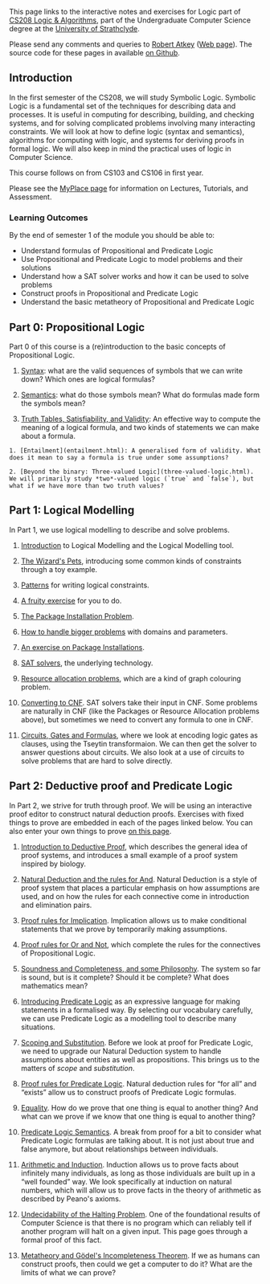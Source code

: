 This page links to the interactive notes and exercises for Logic part of [CS208 Logic & Algorithms](https://classes.myplace.strath.ac.uk/course/view.php?id=15121), part of the Undergraduate Computer Science degree at the [University of Strathclyde](https://www.strath.ac.uk/science/computerinformationsciences/).

Please send any comments and queries to [Robert Atkey](mailto:robert.atkey@strath.ac.uk) ([Web page](https://bentnib.org)). The source code for these pages in available [on Github](https://github.com/msp-strath/cs208-logic).

## Introduction

In the first semester of the CS208, we will study Symbolic Logic. Symbolic Logic is a fundamental set of the techniques for describing data and processes. It is useful in computing for describing, building, and checking systems, and for solving complicated problems involving many interacting constraints. We will look at how to define logic (syntax and semantics), algorithms for computing with logic, and systems for deriving proofs in formal logic. We will also keep in mind the practical uses of logic in Computer Science.

This course follows on from CS103 and CS106 in first year.

Please see the [MyPlace page](https://classes.myplace.strath.ac.uk/course/view.php?id=15121) for information on Lectures, Tutorials, and Assessment.

### Learning Outcomes

By the end of semester 1 of the module you should be able to:

- Understand formulas of Propositional and Predicate Logic
- Use Propositional and Predicate Logic to model problems and their solutions
- Understand how a SAT solver works and how it can be used to solve problems
- Construct proofs in Propositional and Predicate Logic
- Understand the basic metatheory of Propositional and Predicate Logic

## Part 0: Propositional Logic

Part 0 of this course is a (re)introduction to the basic concepts of Propositional Logic.

1. [Syntax](prop-logic-syntax.html): what are the valid sequences of symbols that we can write down? Which ones are logical formulas?

2. [Semantics](prop-logic-semantics.html): what do those symbols mean? What do formulas made form the symbols mean?

3. [Truth Tables, Satisfiability, and Validity](truth-tables.html): An effective way to compute the meaning of a logical formula, and two kinds of statements we can make about a formula.

```comment
1. [Entailment](entailment.html): A generalised form of validity. What does it mean to say a formula is true under some assumptions?

2. [Beyond the binary: Three-valued Logic](three-valued-logic.html). We will primarily study *two*-valued logic (`true` and `false`), but what if we have more than two truth values?
```

## Part 1: Logical Modelling

In Part 1, we use logical modelling to describe and solve problems.

1. [Introduction](logical-modelling-intro.html) to Logical Modelling and the Logical Modelling tool.

2. [The Wizard's Pets](wizards-pets.html), introducing some common kinds of constraints through a toy example.

3. [Patterns](patterns.html) for writing logical constraints.

4. [A fruity exercise](fruit-exercise.html) for you to do.

5. [The Package Installation Problem](packages.html).

6. [How to handle bigger problems](domains-and-parameters.html) with domains and parameters.

7. [An exercise on Package Installations](packages-exercise.html).

8. [SAT solvers](sat.html), the underlying technology.

9. [Resource allocation problems](resource-alloc.html), which are a kind of graph colouring problem.

10. [Converting to CNF](converting-to-cnf.html). SAT solvers take their input in CNF. Some problems are naturally in CNF (like the Packages or Resource Allocation problems above), but sometimes we need to convert any formula to one in CNF.

11. [Circuits, Gates and Formulas](circuits.html), where we look at encoding logic gates as clauses, using the Tseytin transformaion. We can then get the solver to answer questions about circuits. We also look at a use of circuits to solve problems that are hard to solve directly.

## Part 2: Deductive proof and Predicate Logic

In Part 2, we strive for truth through proof. We will be using an interactive proof editor to construct natural deduction proofs. Exercises with fixed things to prove are embedded in each of the pages linked below. You can also enter your own things to prove [on this page](prover.html).

1. [Introduction to Deductive Proof](proof-intro.html), which describes the general idea of proof systems, and introduces a small example of a proof system inspired by biology.

2. [Natural Deduction and the rules for And](natural-deduction-intro.html). Natural Deduction is a style of proof system that places a particular emphasis on how assumptions are used, and on how the rules for each connective come in introduction and elimination pairs.

3. [Proof rules for Implication](proof-implication.html). Implication allows us to make conditional statements that we prove by temporarily making assumptions.

4. [Proof rules for Or and Not](proof-or.html), which complete the rules for the connectives of Propositional Logic.

5. [Soundness and Completeness, and some Philosophy](sound-complete-meaning.html). The system so far is sound, but is it complete? Should it be complete? What does mathematics mean?

6. [Introducing Predicate Logic](pred-logic-intro.html) as an expressive language for making statements in a formalised way. By selecting our vocabulary carefully, we can use Predicate Logic as a modelling tool to describe many situations.

7. [Scoping and Substitution](scope-and-substitution.html). Before we look at proof for Predicate Logic, we need to upgrade our Natural Deduction system to handle assumptions about entities as well as propositions. This brings us to the matters of *scope* and *substitution*.

8. [Proof rules for Predicate Logic](pred-logic-rules.html). Natural deduction rules for “for all” and “exists” allow us to construct proofs of Predicate Logic formulas.

9. [Equality](equality.html). How do we prove that one thing is equal to another thing? And what can we prove if we know that one thing is equal to another thing?

10. [Predicate Logic Semantics](pred-logic-semantics.html). A break from proof for a bit to consider what Predicate Logic formulas are talking about. It is not just about true and false anymore, but about relationships between individuals.

11. [Arithmetic and Induction](induction.html). Induction allows us to prove facts about infinitely many individuals, as long as those individuals are built up in a “well founded” way. We look specifically at induction on natural numbers, which will allow us to prove facts in the theory of arithmetic as described by Peano's axioms.

12. [Undecidability of the Halting Problem](halting-problem.html). One of the foundational results of Computer Science is that there is no program which can reliably tell if another program will halt on a given input. This page goes through a formal proof of this fact.

13. [Metatheory and Gödel's Incompleteness Theorem](metatheory-automation.html). If we as humans can construct proofs, then could we get a computer to do it? What are the limits of what we can prove?

